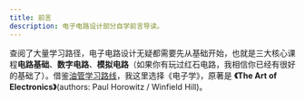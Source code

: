 ```yaml
---
title: 前言
description: 电子电路设计部分自学前言导读。
---
```


查阅了大量学习路径，电子电路设计无疑都需要先从基础开始，也就是三大核心课程**电路基础**、**数字电路**、**模拟电路**（如果你有玩过红石电路，我相信你已经有很好的基础了）。借鉴[油管学习路线](https://www.youtube.com/watch?v=Bgrubw6B_us)，我这里选择《电子学》，原著是 **《The Art of Electronics》**(authors: Paul Horowitz / Winfield Hill)。

